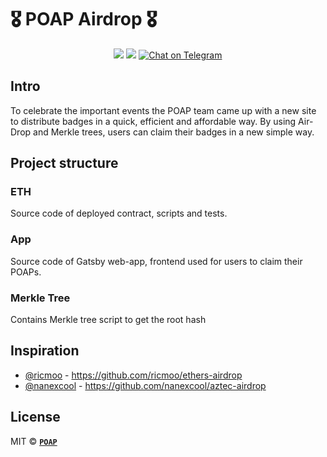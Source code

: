 # 🎖 POAP Airdrop 🎖

<div align="center">
  <img src="https://img.shields.io/github/issues/poapxyz/poap-airdrop?style=for-the-badge">
  <img src="https://img.shields.io/github/issues-pr/poapxyz/poap-airdrop?style=for-the-badge">
  <a href="https://t.me/poapxyz">
    <img src="https://img.shields.io/badge/Telegram-POAP-blue?style=for-the-badge&logo=telegram&message=Telegram&color=blue" alt="Chat on Telegram">
  </a>
</div>

## Intro
To celebrate the important events the POAP team came up with a new site to distribute badges in a quick, efficient and affordable way. By using Air-Drop and Merkle trees, users can claim their badges in a new simple way.

## Project structure
### ETH
Source code of deployed contract, scripts and tests.

### App
Source code of Gatsby web-app, frontend used for users to claim their POAPs.

### Merkle Tree
Contains Merkle tree script to get the root hash

## Inspiration
- [@ricmoo](https://github.com/ricmoo) - https://github.com/ricmoo/ethers-airdrop
- [@nanexcool](https://github.com/nanexcool) - https://github.com/nanexcool/aztec-airdrop

## License
MIT © **[`POAP`](https://poap.xyz)**
